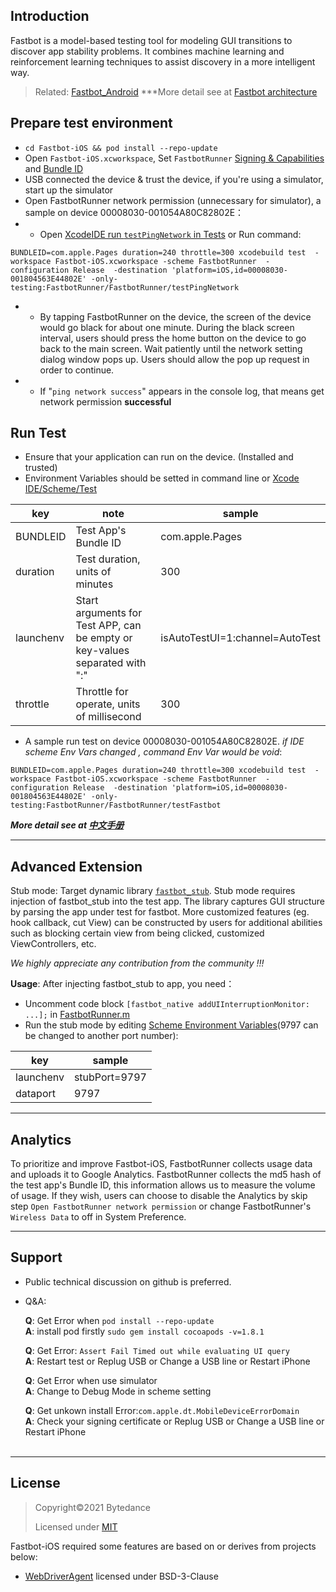 ## Introduction
Fastbot is a model-based testing tool for modeling GUI transitions to discover app stability problems. It combines machine learning and reinforcement learning techniques to assist discovery in a more intelligent way.
> Related: [Fastbot_Android](https://github.com/bytedance/Fastbot_Android)
***More detail see at [Fastbot architecture](https://mp.weixin.qq.com/s/QhzqBFZygkIS6C69__smyQ)

## Prepare test environment
  * `cd Fastbot-iOS && pod install --repo-update`
  * Open `Fastbot-iOS.xcworkspace`, Set `FastbotRunner` [Signing & Capabilities](./Doc/Fastbot-Xcode-Sign.png) and [Bundle ID](./Doc/Fastbot-Xcode-BundleId.png)
  * USB connected the device & trust the device, if you're using a simulator, start up the simulator
  * Open FastbotRunner network permission (unnecessary for simulator), a sample on device 00008030-001054A80C82802E：
  *   - Open [XcodeIDE run `testPingNetwork` in Tests](./Doc/Fastbot-Xcode-IDE.png) or Run command:
```shell
BUNDLEID=com.apple.Pages duration=240 throttle=300 xcodebuild test  -workspace Fastbot-iOS.xcworkspace -scheme FastbotRunner  -configuration Release  -destination 'platform=iOS,id=00008030-001804563E44802E' -only-testing:FastbotRunner/FastbotRunner/testPingNetwork
```
  *   - By tapping FastbotRunner on the device, the screen of the device would go black for about one minute. During the black screen interval, users should press the home button on the device to go back to the main screen. Wait patiently until the network setting dialog window pops up. Users should allow the pop up request in order to continue.
  *   - If "`ping network success`" appears in the console log, that means get network permission **successful**

## Run Test
  * Ensure that your application can run on the device. (Installed and trusted)
  * Environment Variables should be setted in command line or [Xcode IDE/Scheme/Test](./Doc/Fastbot-Xcode-Scheme.png)

|key|note|sample|
|--|--|--|
| BUNDLEID| Test App's Bundle ID|com.apple.Pages
|duration|Test duration,  units of minutes|300
|launchenv|Start arguments for Test APP, can be empty or key-values separated with ":" |isAutoTestUI=1:channel=AutoTest
|throttle|Throttle for operate, units of millisecond|300

 * A sample run test on device 00008030-001054A80C82802E. *if IDE scheme Env Vars changed , command Env Var would be void*: 
```shell
BUNDLEID=com.apple.Pages duration=240 throttle=300 xcodebuild test  -workspace Fastbot-iOS.xcworkspace -scheme FastbotRunner  -configuration Release  -destination 'platform=iOS,id=00008030-001804563E44802E' -only-testing:FastbotRunner/FastbotRunner/testFastbot
```

***More detail see at [中文手册](./Doc/handbook-cn.md)***


-----------
## Advanced Extension
Stub mode: Target dynamic library [`fastbot_stub`](./Fastbot-iOS/fastbot-stub/stub.m). Stub mode requires injection of fastbot_stub into the test app. The library captures GUI structure by parsing the app under test for fastbot. More customized features (eg. hook callback, cut View) can be constructed by users for additional abilities such as blocking certain view from being clicked, customized ViewControllers, etc.

*We highly appreciate any contribution from the community !!!*

**Usage**: 
After injecting fastbot_stub to app, you need：
* Uncomment code block `[fastbot_native addUIInterruptionMonitor: ...];`  in [FastbotRunner.m](./Fastbot-iOS/FastbotRunner/FastbotRunner.m#L57)
* Run the stub mode by editing [Scheme Environment Variables](./Doc/Fastbot-Xcode-Scheme.png)(9797 can be changed to another port number):

|key|sample|
|--|--|
|launchenv|stubPort=9797
|dataport|9797

-----------
## Analytics

To prioritize and improve Fastbot-iOS, FastbotRunner collects usage data and uploads it to Google Analytics. FastbotRunner collects the md5 hash of the test app's Bundle ID, this information allows us to measure the volume of usage. If they wish, users can choose to disable the Analytics by skip step `Open FastbotRunner network permission` or change FastbotRunner's `Wireless Data` to off in System Preference.

-----------
## Support
* Public technical discussion on github is preferred.
* Q&A:

    **Q**: Get Error when `pod install --repo-update`<br>
    **A**: install pod firstly `sudo gem install cocoapods -v=1.8.1`
    <br>

    **Q**: Get Error: `Assert Fail Timed out while evaluating UI query`<br>
        **A**:  Restart test or Replug USB or Change a USB line or Restart iPhone
    <br>

    **Q**: Get Error when use simulator<br>
          **A**: Change to Debug Mode in scheme setting
    <br>


    **Q**: Get unkown install Error:`com.apple.dt.MobileDeviceErrorDomain` <br>
          **A**: Check your signing certificate or Replug USB or Change a USB line or Restart iPhone  
    <br>

--------
## License
>  Copyright©2021 Bytedance
>
>  Licensed under [MIT](./LICENSE) 

Fastbot-iOS required some features are based on or derives from projects below:
* [WebDriverAgent](https://github.com/facebook/WebDriverAgent) licensed under BSD-3-Clause


